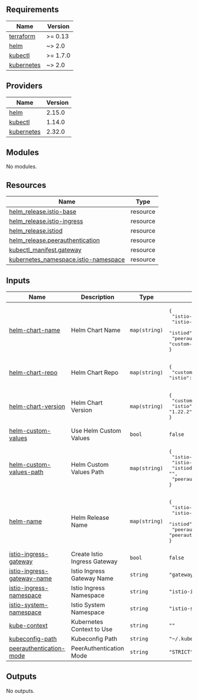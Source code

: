 <!-- BEGIN_TF_DOCS -->
## Requirements

| Name | Version |
|------|---------|
| <a name="requirement_terraform"></a> [terraform](#requirement\_terraform) | >= 0.13 |
| <a name="requirement_helm"></a> [helm](#requirement\_helm) | ~> 2.0 |
| <a name="requirement_kubectl"></a> [kubectl](#requirement\_kubectl) | >= 1.7.0 |
| <a name="requirement_kubernetes"></a> [kubernetes](#requirement\_kubernetes) | ~> 2.0 |

## Providers

| Name | Version |
|------|---------|
| <a name="provider_helm"></a> [helm](#provider\_helm) | 2.15.0 |
| <a name="provider_kubectl"></a> [kubectl](#provider\_kubectl) | 1.14.0 |
| <a name="provider_kubernetes"></a> [kubernetes](#provider\_kubernetes) | 2.32.0 |

## Modules

No modules.

## Resources

| Name | Type |
|------|------|
| [helm_release.istio-base](https://registry.terraform.io/providers/hashicorp/helm/latest/docs/resources/release) | resource |
| [helm_release.istio-ingress](https://registry.terraform.io/providers/hashicorp/helm/latest/docs/resources/release) | resource |
| [helm_release.istiod](https://registry.terraform.io/providers/hashicorp/helm/latest/docs/resources/release) | resource |
| [helm_release.peerauthentication](https://registry.terraform.io/providers/hashicorp/helm/latest/docs/resources/release) | resource |
| [kubectl_manifest.gateway](https://registry.terraform.io/providers/gavinbunney/kubectl/latest/docs/resources/manifest) | resource |
| [kubernetes_namespace.istio-namespace](https://registry.terraform.io/providers/hashicorp/kubernetes/latest/docs/resources/namespace) | resource |

## Inputs

| Name | Description | Type | Default | Required |
|------|-------------|------|---------|:--------:|
| <a name="input_helm-chart-name"></a> [helm-chart-name](#input\_helm-chart-name) | Helm Chart Name | `map(string)` | <pre>{<br>  "istio-base": "base",<br>  "istio-ingress": "gateway",<br>  "istiod": "istiod",<br>  "peerauthentication": "custom-manifest"<br>}</pre> | no |
| <a name="input_helm-chart-repo"></a> [helm-chart-repo](#input\_helm-chart-repo) | Helm Chart Repo | `map(string)` | <pre>{<br>  "custom-manifest": "https://puhhh.github.io/pages-helm-repo/",<br>  "istio": "https://istio-release.storage.googleapis.com/charts"<br>}</pre> | no |
| <a name="input_helm-chart-version"></a> [helm-chart-version](#input\_helm-chart-version) | Helm Chart Version | `map(string)` | <pre>{<br>  "custom-manifest": "0.0.1",<br>  "istio": "1.22.2"<br>}</pre> | no |
| <a name="input_helm-custom-values"></a> [helm-custom-values](#input\_helm-custom-values) | Use Helm Custom Values | `bool` | `false` | no |
| <a name="input_helm-custom-values-path"></a> [helm-custom-values-path](#input\_helm-custom-values-path) | Helm Custom Values Path | `map(string)` | <pre>{<br>  "istio-base": "",<br>  "istio-ingress": "",<br>  "istiod": "",<br>  "peerauthentication": ""<br>}</pre> | no |
| <a name="input_helm-name"></a> [helm-name](#input\_helm-name) | Helm Release Name | `map(string)` | <pre>{<br>  "istio-base": "base",<br>  "istio-ingress": "gateway",<br>  "istiod": "istiod",<br>  "peerauthentication": "peerauthentication"<br>}</pre> | no |
| <a name="input_istio-ingress-gateway"></a> [istio-ingress-gateway](#input\_istio-ingress-gateway) | Create Istio Ingress Gateway | `bool` | `false` | no |
| <a name="input_istio-ingress-gateway-name"></a> [istio-ingress-gateway-name](#input\_istio-ingress-gateway-name) | Istio Ingress Gateway Name | `string` | `"gateway"` | no |
| <a name="input_istio-ingress-namespace"></a> [istio-ingress-namespace](#input\_istio-ingress-namespace) | Istio Ingress Namespace | `string` | `"istio-ingress"` | no |
| <a name="input_istio-system-namespace"></a> [istio-system-namespace](#input\_istio-system-namespace) | Istio System Namespace | `string` | `"istio-system"` | no |
| <a name="input_kube-context"></a> [kube-context](#input\_kube-context) | Kubernetes Context to Use | `string` | `""` | no |
| <a name="input_kubeconfig-path"></a> [kubeconfig-path](#input\_kubeconfig-path) | Kubeconfig Path | `string` | `"~/.kube/config"` | no |
| <a name="input_peerauthentication-mode"></a> [peerauthentication-mode](#input\_peerauthentication-mode) | PeerAuthentication Mode | `string` | `"STRICT"` | no |

## Outputs

No outputs.
<!-- END_TF_DOCS -->
